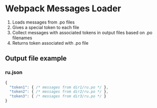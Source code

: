 # Webpack Messages Loader

1. Loads messages from .po files
2. Gives a special token to each file 
3. Collect messages with associated tokens in output files based on .po filenames
4. Returns token associated with .po file

## Output file example 
### ru.json
```javascript
{
  "token1": { /* messages from dir1/ru.po */ },
  "token2": { /* messages from dir2/ru.po */ },
  "token3": { /* messages from dir3/ru.po */ }
}
```
